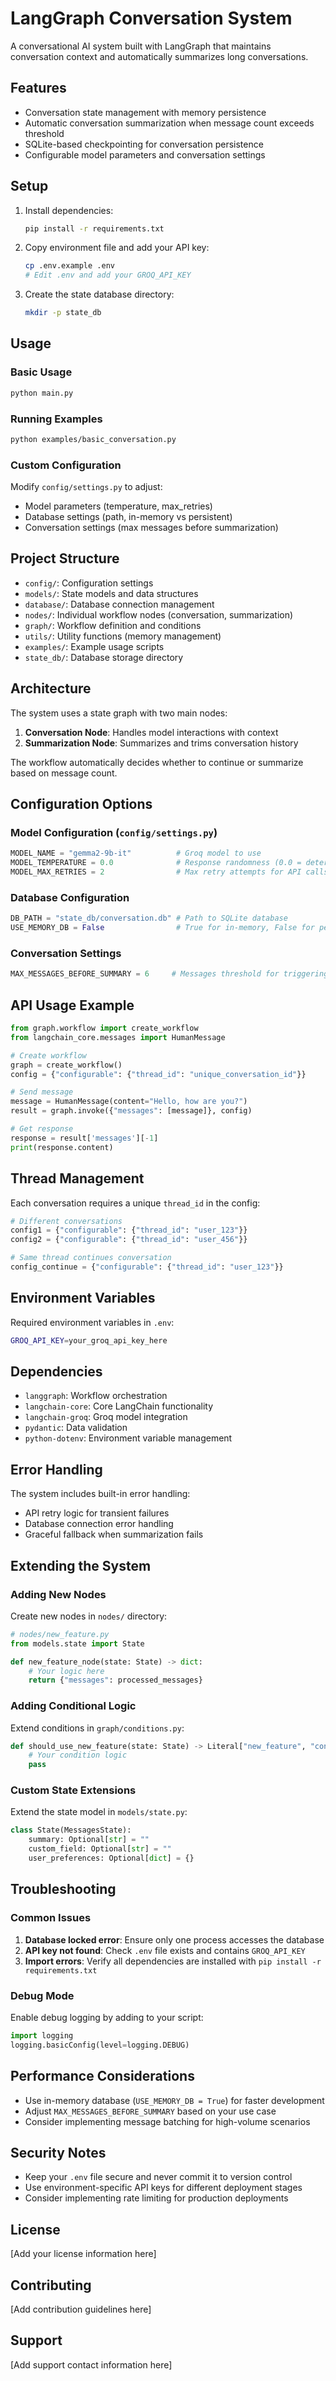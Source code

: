# LangGraph Conversation System

A conversational AI system built with LangGraph that maintains conversation context and automatically summarizes long conversations.

## Features

- Conversation state management with memory persistence
- Automatic conversation summarization when message count exceeds threshold
- SQLite-based checkpointing for conversation persistence
- Configurable model parameters and conversation settings

## Setup

1. Install dependencies:
   ```bash
   pip install -r requirements.txt
   ```

2. Copy environment file and add your API key:
   ```bash
   cp .env.example .env
   # Edit .env and add your GROQ_API_KEY
   ```

3. Create the state database directory:
   ```bash
   mkdir -p state_db
   ```

## Usage

### Basic Usage

```bash
python main.py
```

### Running Examples

```bash
python examples/basic_conversation.py
```

### Custom Configuration

Modify `config/settings.py` to adjust:
- Model parameters (temperature, max_retries)
- Database settings (path, in-memory vs persistent)
- Conversation settings (max messages before summarization)

## Project Structure

- `config/`: Configuration settings
- `models/`: State models and data structures
- `database/`: Database connection management
- `nodes/`: Individual workflow nodes (conversation, summarization)
- `graph/`: Workflow definition and conditions
- `utils/`: Utility functions (memory management)
- `examples/`: Example usage scripts
- `state_db/`: Database storage directory

## Architecture

The system uses a state graph with two main nodes:
1. **Conversation Node**: Handles model interactions with context
2. **Summarization Node**: Summarizes and trims conversation history

The workflow automatically decides whether to continue or summarize based on message count.

## Configuration Options

### Model Configuration (`config/settings.py`)

```python
MODEL_NAME = "gemma2-9b-it"          # Groq model to use
MODEL_TEMPERATURE = 0.0              # Response randomness (0.0 = deterministic)
MODEL_MAX_RETRIES = 2                # Max retry attempts for API calls
```

### Database Configuration

```python
DB_PATH = "state_db/conversation.db" # Path to SQLite database
USE_MEMORY_DB = False                # True for in-memory, False for persistent
```

### Conversation Settings

```python
MAX_MESSAGES_BEFORE_SUMMARY = 6     # Messages threshold for triggering summary
```

## API Usage Example

```python
from graph.workflow import create_workflow
from langchain_core.messages import HumanMessage

# Create workflow
graph = create_workflow()
config = {"configurable": {"thread_id": "unique_conversation_id"}}

# Send message
message = HumanMessage(content="Hello, how are you?")
result = graph.invoke({"messages": [message]}, config)

# Get response
response = result['messages'][-1]
print(response.content)
```

## Thread Management

Each conversation requires a unique `thread_id` in the config:

```python
# Different conversations
config1 = {"configurable": {"thread_id": "user_123"}}
config2 = {"configurable": {"thread_id": "user_456"}}

# Same thread continues conversation
config_continue = {"configurable": {"thread_id": "user_123"}}
```

## Environment Variables

Required environment variables in `.env`:

```bash
GROQ_API_KEY=your_groq_api_key_here
```

## Dependencies

- `langgraph`: Workflow orchestration
- `langchain-core`: Core LangChain functionality
- `langchain-groq`: Groq model integration
- `pydantic`: Data validation
- `python-dotenv`: Environment variable management

## Error Handling

The system includes built-in error handling:
- API retry logic for transient failures
- Database connection error handling
- Graceful fallback when summarization fails

## Extending the System

### Adding New Nodes

Create new nodes in `nodes/` directory:

```python
# nodes/new_feature.py
from models.state import State

def new_feature_node(state: State) -> dict:
    # Your logic here
    return {"messages": processed_messages}
```

### Adding Conditional Logic

Extend conditions in `graph/conditions.py`:

```python
def should_use_new_feature(state: State) -> Literal["new_feature", "conversation"]:
    # Your condition logic
    pass
```

### Custom State Extensions

Extend the state model in `models/state.py`:

```python
class State(MessagesState):
    summary: Optional[str] = ""
    custom_field: Optional[str] = ""
    user_preferences: Optional[dict] = {}
```

## Troubleshooting

### Common Issues

1. **Database locked error**: Ensure only one process accesses the database
2. **API key not found**: Check `.env` file exists and contains `GROQ_API_KEY`
3. **Import errors**: Verify all dependencies are installed with `pip install -r requirements.txt`

### Debug Mode

Enable debug logging by adding to your script:

```python
import logging
logging.basicConfig(level=logging.DEBUG)
```

## Performance Considerations

- Use in-memory database (`USE_MEMORY_DB = True`) for faster development
- Adjust `MAX_MESSAGES_BEFORE_SUMMARY` based on your use case
- Consider implementing message batching for high-volume scenarios

## Security Notes

- Keep your `.env` file secure and never commit it to version control
- Use environment-specific API keys for different deployment stages
- Consider implementing rate limiting for production deployments

## License

[Add your license information here]

## Contributing

[Add contribution guidelines here]

## Support

[Add support contact information here]